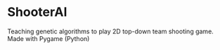# ShooterAI
Teaching genetic algorithms to play 2D top-down team shooting game. Made with Pygame (Python)
